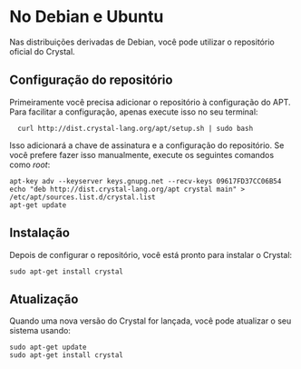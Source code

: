 # No Debian e Ubuntu

Nas distribuições derivadas de Debian, você pode utilizar o repositório oficial do Crystal.

## Configuração do repositório

Primeiramente você precisa adicionar o repositório à configuração do APT. Para facilitar a configuração, apenas execute isso no seu terminal:

```
  curl http://dist.crystal-lang.org/apt/setup.sh | sudo bash
```

Isso adicionará a chave de assinatura e a configuração do repositório. Se você prefere fazer isso manualmente, execute os seguintes comandos como *root*:

```
apt-key adv --keyserver keys.gnupg.net --recv-keys 09617FD37CC06B54
echo "deb http://dist.crystal-lang.org/apt crystal main" > /etc/apt/sources.list.d/crystal.list
apt-get update
```

## Instalação
Depois de configurar o repositório, você está pronto para instalar o Crystal:

```
sudo apt-get install crystal
```

## Atualização

Quando uma nova versão do Crystal for lançada, você pode atualizar o seu sistema usando:

```
sudo apt-get update
sudo apt-get install crystal
```
